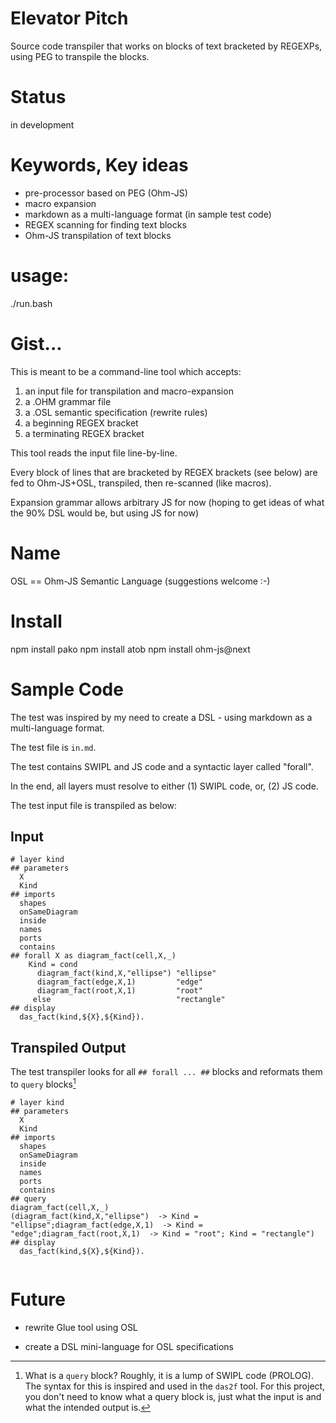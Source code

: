 # Elevator Pitch

Source code transpiler that works on blocks of text bracketed by REGEXPs, using PEG to transpile the blocks.

# Status
in development

# Keywords, Key ideas

- pre-processor based on PEG (Ohm-JS)
- macro expansion
- markdown as a multi-language format (in sample test code)
- REGEX scanning for finding text blocks
- Ohm-JS transpilation of text blocks

# usage:

./run.bash

# Gist...

This is meant to be a command-line tool which accepts:
1. an input file for transpilation and macro-expansion
2. a .OHM grammar file
3. a .OSL semantic specification (rewrite rules)
4. a beginning REGEX bracket
5. a terminating REGEX bracket

This tool reads the input file line-by-line.

Every block of lines that are bracketed by REGEX brackets (see below) are fed to Ohm-JS+OSL, transpiled, then re-scanned (like macros).

Expansion grammar allows arbitrary JS for now (hoping to get ideas of what the 90% DSL would be, but using JS for now)

# Name

OSL == Ohm-JS Semantic Language (suggestions welcome :-)

# Install
npm install pako
npm install atob
npm install ohm-js@next

# Sample Code

The test was inspired by my need to create a DSL - using markdown as a multi-language format.

The test file is `in.md`.

The test contains SWIPL and JS code and a syntactic layer called "forall".

In the end, all layers must resolve to either (1) SWIPL code, or, (2) JS code.

The test input file is transpiled as below:

## Input
```
# layer kind
## parameters
  X
  Kind
## imports
  shapes
  onSameDiagram
  inside
  names
  ports
  contains
## forall X as diagram_fact(cell,X,_)
    Kind = cond
      diagram_fact(kind,X,"ellipse") "ellipse"
      diagram_fact(edge,X,1)         "edge"
      diagram_fact(root,X,1)         "root"
     else                            "rectangle"
## display
  das_fact(kind,${X},${Kind}).
```
## Transpiled Output
The test transpiler looks for all `## forall ... ##` blocks and reformats them to `query` blocks[^1]

[^1]:What is a `query` block? Roughly, it is a lump of SWIPL code (PROLOG). The syntax for this is inspired and used in the `das2f` tool. For this project, you don't need to know what a query block is, just what the input is and what the intended output is.
```
# layer kind
## parameters
  X
  Kind
## imports
  shapes
  onSameDiagram
  inside
  names
  ports
  contains
## query
diagram_fact(cell,X,_) 
(diagram_fact(kind,X,"ellipse")  -> Kind = "ellipse";diagram_fact(edge,X,1)  -> Kind = "edge";diagram_fact(root,X,1)  -> Kind = "root"; Kind = "rectangle")
## display
  das_fact(kind,${X},${Kind}).


```

# Future

- rewrite Glue tool using OSL

- create a DSL mini-language for OSL specifications
